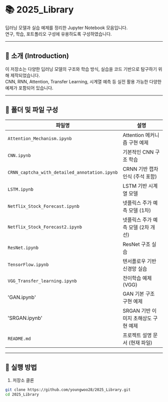# 📚 2025_Library

딥러닝 모델과 실습 예제를 정리한 Jupyter Notebook 모음입니다.  
연구, 학습, 포트폴리오 구성에 유용하도록 구성하였습니다.

---

## 🧠 소개 (Introduction)

이 저장소는 다양한 딥러닝 모델의 구조와 학습 방식, 실습을 코드 기반으로 탐구하기 위해 제작되었습니다.  
CNN, RNN, Attention, Transfer Learning, 시계열 예측 등 실전 활용 가능한 다양한 예제가 포함되어 있습니다.

---

## 📁 폴더 및 파일 구성

| 파일명 | 설명 |
|--------|------|
| `Attention_Mechanism.ipynb` | Attention 메커니즘 구현 예제 |
| `CNN.ipynb` | 기본적인 CNN 구조 학습 |
| `CRNN_captcha_with_detailed_annotation.ipynb` | CRNN 기반 캡차 인식 (주석 포함) |
| `LSTM.ipynb` | LSTM 기반 시계열 모델 |
| `Netflix_Stock_Forecast.ipynb` | 넷플릭스 주가 예측 모델 (1차) |
| `Netflix_Stock_Forecast2.ipynb` | 넷플릭스 주가 예측 모델 (2차 개선) |
| `ResNet.ipynb` | ResNet 구조 실습 |
| `TensorFlow.ipynb` | 텐서플로우 기반 신경망 실습 |
| `VGG_Transfer_learning.ipynb` | 전이학습 예제 (VGG) |
| 'GAN.ipynb' | GAN 기본 구조 구현 예제 |
| 'SRGAN.ipynb'| SRGAN 기반 이미지 초해상도 구현 예제 |
| `README.md` | 프로젝트 설명 문서 (현재 파일) |


---

## 🚀 실행 방법

1. 저장소 클론
```bash
git clone https://github.com/youngwoo28/2025_Library.git
cd 2025_Library
